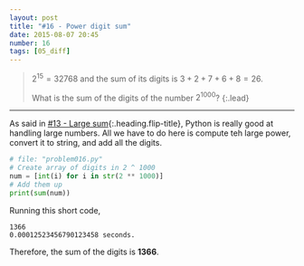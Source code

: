 ```yaml
---
layout: post
title: "#16 - Power digit sum"
date: 2015-08-07 20:45
number: 16
tags: [05_diff]
---
```

> $2^{15} = 32768$ and the sum of its digits is $3 + 2 + 7 + 6 + 8 = 26$.
> 
> What is the sum of the digits of the number $2^{1000}$?
{:.lead}
* * *

As said in [#13 - Large sum](/blog/project_euler/2015-07-27-013-Large-sum){:.heading.flip-title}, Python is really good at handling large numbers. All we have to do here is compute teh large power, convert it to string, and add all the digits.
```python
# file: "problem016.py"
# Create array of digits in 2 ^ 1000
num = [int(i) for i in str(2 ** 1000)]
# Add them up
print(sum(num))
```
Running this short code,
```
1366
0.00012523456790123458 seconds.
```
Therefore, the sum of the digits is **1366**.